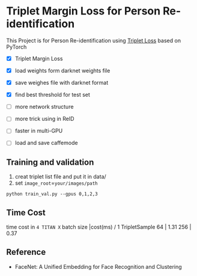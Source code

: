 # Triplet Margin Loss for Person Re-identification 

This Project is for Person Re-identification using [Triplet Loss](https://arxiv.org/abs/1503.03832) based on PyTorch

- [x] Triplet Margin Loss
- [x] load weights form darknet weights file
- [x] save weighes file with darknet format
- [x] find best threshold for test set
- [ ] more network structure 
- [ ] more trick using in ReID
- [ ] faster in multi-GPU
- [ ] load and save caffemode



## Training and validation

1. creat triplet list file and put it in data/
2. set `image_root`=`your/images/path`

```
python train_val.py --gpus 0,1,2,3
```

## Time Cost

time cost in `4 TITAN X`
batch size |cost(ms) / 1 TripletSample
64         | 1.31
256        | 0.37

## Reference

- FaceNet: A Unified Embedding for Face Recognition and Clustering



